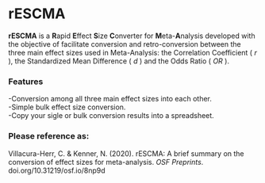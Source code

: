 # rESCMA

<b>rESCMA</b> is a <b>R</b>apid <b>E</b>ffect <b>S</b>ize <b>C</b>onverter for <b>M</b>eta-<b>A</b>nalysis developed with the objective of facilitate conversion and retro-conversion between the three main effect sizes used in Meta-Analysis: the Correlation Coefficient ( <i>r</i> ), the Standardized Mean Difference ( <i>d</i> ) and the Odds Ratio ( <i>OR</i> ).

### Features 
-Conversion among all three main effect sizes into each other.<br>-Simple bulk effect size conversion.<br>-Copy your sigle or bulk conversion results into a spreadsheet.

### Please reference as:
Villacura-Herr, C. & Kenner, N. (2020). rESCMA: A brief summary on the conversion of effect sizes for meta-analysis. <i>OSF Preprints</i>. doi.org/10.31219/osf.io/8np9d
